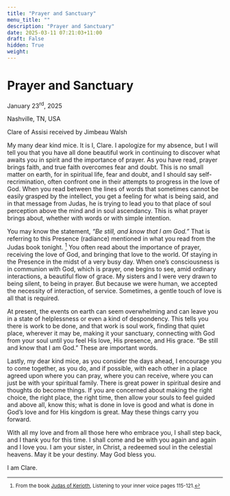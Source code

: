```yaml
---
title: "Prayer and Sanctuary"
menu_title: ""
description: "Prayer and Sanctuary"
date: 2025-03-11 07:21:03+11:00
draft: False
hidden: True
weight:
---
```

# Prayer and Sanctuary

January 23<sup>rd</sup>, 2025

Nashville, TN, USA

Clare of Assisi received by Jimbeau Walsh

My many dear kind mice. It is I, Clare. I apologize for my absence, but I will tell you that you have all done beautiful work in continuing to discover what awaits you in spirit and the importance of prayer. As you have read, prayer brings faith, and true faith overcomes fear and doubt. This is no small matter on earth, for in spiritual life, fear and doubt, and I should say self-recrimination, often confront one in their attempts to progress in the love of God. When you read between the lines of words that sometimes cannot be easily grasped by the intellect, you get a feeling for what is being said, and in that message from Judas, he is trying to lead you to that place of soul perception above the mind and in soul ascendancy. This is what prayer brings about, whether with words or with simple intention.

You may know the statement, *“Be still, and know that I am God.”* That is referring to this Presence (radiance) mentioned in what you read from the Judas book tonight. [^1] You often read about the importance of prayer, receiving the love of God, and bringing that love to the world. Of staying in the Presence in the midst of a very busy day. When one’s consciousness is in communion with God, which is prayer, one begins to see, amid ordinary interactions, a beautiful flow of grace. My sisters and I were very drawn to being silent, to being in prayer. But because we were human, we accepted the necessity of interaction, of service. Sometimes, a gentle touch of love is all that is required.

At present, the events on earth can seem overwhelming and can leave you in a state of helplessness or even a kind of despondency. This tells you there is work to be done, and that work is soul work, finding that quiet place, wherever it may be, making it your sanctuary, connecting with God from your soul until you feel His love, His presence, and His grace. “Be still and know that I am God.” These are important words.

Lastly, my dear kind mice, as you consider the days ahead, I encourage you to come together, as you do, and if possible, with each other in a place agreed upon where you can pray, where you can receive, where you can just be with your spiritual family. There is great power in spiritual desire and thoughts do become things. If you are concerned about making the right choice, the right place, the right time, then allow your souls to feel guided and above all, know this; what is done in love is good and what is done in God’s love and for His kingdom is great. May these things carry you forward.

With all my love and from all those here who embrace you, I shall step back, and I thank you for this time. I shall come and be with you again and again and I love you. I am your sister, in Christ, a redeemed soul in the celestial heavens. May it be your destiny. May God bless you.

I am Clare.
<small>

[^1]: From the book [Judas of Kerioth](https://new-birth.net/other-stuff/books-we-love/books-on-the-messages-received-by-james-padgett/#Judas), Listening to your inner voice pages 115-121.
